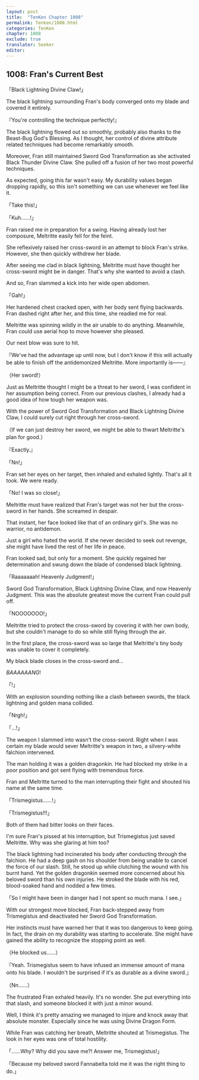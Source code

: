 ```yaml
---
layout: post
title:  "TenKen Chapter 1008"
permalink: Tenken/1008.html
categories: TenKen
chapter: 1008
exclude: true
translator: Seeker
editor: 
---
```

<h2>1008: Fran's Current Best</h2>

「Black Lightning Divine Claw!」

The black lightning surrounding Fran's body converged onto my blade and covered it entirely.

『You're controlling the technique perfectly!』

The black lightning flowed out so smoothly, probably also thanks to the Beast-Bug God's Blessing. As I thought, her control of divine attribute related techniques had become remarkably smooth.

Moreover, Fran still maintained Sword God Transformation as she activated Black Thunder Divine Claw. She pulled off a fusion of her two most powerful techniques.

As expected, going this far wasn't easy. My durability values began dropping rapidly, so this isn't something we can use whenever we feel like it.

「Take this!」

「Kuh……!」

Fran raised me in preparation for a swing. Having already lost her composure, Meltritte easily fell for the feint.

She reflexively raised her cross-sword in an attempt to block Fran's strike. However, she then quickly withdrew her blade.

After seeing me clad in black lightning, Meltritte must have thought her cross-sword might be in danger. That's why she wanted to avoid a clash.

And so, Fran slammed a kick into her wide open abdomen.

「Gah!」

Her hardened chest cracked open, with her body sent flying backwards. Fran dashed right after her, and this time, she readied me for real.

Meltritte was spinning wildly in the air unable to do anything. Meanwhile, Fran could use aerial hop to move however she pleased.

Our next blow was sure to hit.

『We've had the advantage up until now, but I don't know if this will actually be able to finish off the antidemonized Meltritte. More importantly is――』

（Her sword!）

Just as Meltritte thought I might be a threat to her sword, I was confident in her assumption being correct. From our previous clashes, I already had a good idea of how tough her weapon was.

With the power of Sword God Transformation and Black Lightning Divine Claw, I could surely cut right through her cross-sword.

（If we can just destroy her sword, we might be able to thwart Meltritte's plan for good.）

『Exactly.』

「Nn!」

Fran set her eyes on her target, then inhaled and exhaled lightly. That's all it took. We were ready.

「No! I was so close!」

Meltritte must have realized that Fran's target was not her but the cross-sword in her hands. She screamed in despair.

That instant, her face looked like that of an ordinary girl's. She was no warrior, no antidemon.

Just a girl who hated the world. If she never decided to seek out revenge, she might have lived the rest of her life in peace.

Fran looked sad, but only for a moment. She quickly regained her determination and swung down the blade of condensed black lightning.

「Raaaaaaah! Heavenly Judgment!」

Sword God Transformation, Black Lightning Divine Claw, and now Heavenly Judgment. This was the absolute greatest move the current Fran could pull off.

「NOOOOOOO!」

Meltritte tried to protect the cross-sword by covering it with her own body, but she couldn't manage to do so while still flying through the air.

In the first place, the cross-sword was so large that Meltritte's tiny body was unable to cover it completely.

My black blade closes in the cross-sword and…

*BAAAAAANG*!

「!」

With an explosion sounding nothing like a clash between swords, the black lightning and golden mana collided.

「Nrgh!」

「...!」

The weapon I slammed into wasn't the cross-sword. Right when I was certain my blade would sever Meltritte's weapon in two, a silvery-white falchion intervened.

The man holding it was a golden dragonkin. He had blocked my strike in a poor position and got sent flying with tremendous force.

Fran and Meltritte turned to the man interrupting their fight and shouted his name at the same time.

「Trismegistus……!」

「Trismegistus!!!」

Both of them had bitter looks on their faces.

I'm sure Fran's pissed at his interruption, but Trismegistus just saved Meltritte. Why was she glaring at him too?

The black lightning had incinerated his body after conducting through the falchion. He had a deep gash on his shoulder from being unable to cancel the force of our slash. Still, he stood up while clutching the wound with his burnt hand. Yet the golden dragonkin seemed more concerned about his beloved sword than his own injuries. He stroked the blade with his red, blood-soaked hand and nodded a few times.

「So I might have been in danger had I not spent so much mana. I see.」

With our strongest move blocked, Fran back-stepped away from Trismegistus and deactivated her Sword God Transformation.

Her instincts must have warned her that it was too dangerous to keep going. In fact, the drain on my durability was starting to accelerate. She might have gained the ability to recognize the stopping point as well.

（He blocked us……）

『Yeah. Trismegistus seem to have infused an immense amount of mana onto his blade. I wouldn't be surprised if it's as durable as a divine sword.』

（Nn……）

The frustrated Fran exhaled heavily. It's no wonder. She put everything into that slash, and someone blocked it with just a minor wound.

Well, I think it's pretty amazing we managed to injure and knock away that absolute monster. Especially since he was using Divine Dragon Form.

While Fran was catching her breath, Meltritte shouted at Trismegistus. The look in her eyes was one of total hostility.

「……Why? Why did you save me?! Answer me, Trismegistus!」

「Because my beloved sword Fannabelta told me it was the right thing to do.」



